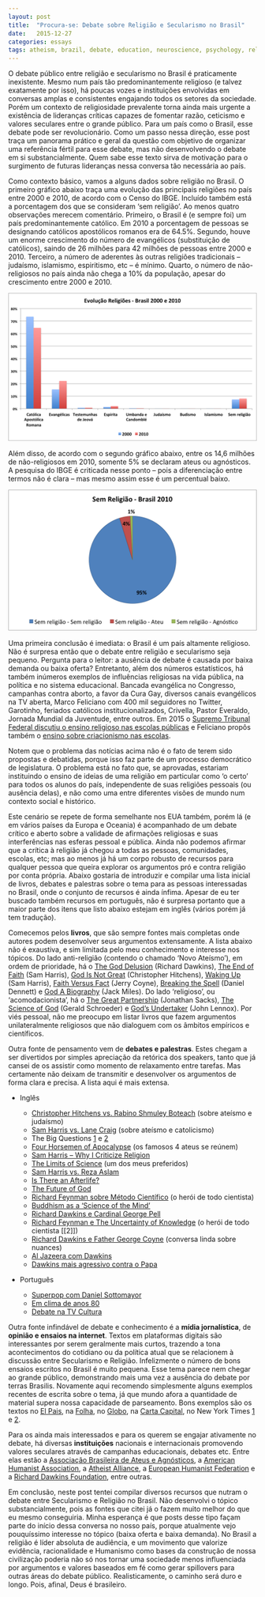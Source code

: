 ```yaml
---
layout: post
title:  "Procura-se: Debate sobre Religião e Secularismo no Brasil"
date:   2015-12-27
categories: essays
tags: atheism, brazil, debate, education, neuroscience, psychology, religion, science
---
```


O debate público entre religião e secularismo no Brasil é praticamente inexistente. Mesmo num país tão predominantemente religioso (e talvez exatamente por isso), há poucas vozes e instituições envolvidas em conversas amplas e consistentes engajando todos os setores da sociedade. Porém um contexto de religiosidade prevalente torna ainda mais urgente a existência de lideranças críticas capazes de fomentar razão, ceticismo e valores seculares entre o grande público. Para um país como o Brasil, esse debate pode ser revolucionário. Como um passo nessa direção, esse post traça um panorama prático e geral da questão com objetivo de organizar uma referência fértil para esse debate, mas não desenvolvendo o debate em si substancialmente. Quem sabe esse texto sirva de motivação para o surgimento de futuras lideranças nessa conversa tão necessária ao país.

Como contexto básico, vamos a alguns dados sobre religião no Brasil. O primeiro gráfico abaixo traça uma evolução das principais religiões no país entre 2000 e 2010, de acordo com o Censo do IBGE. Incluído também está a porcentagem dos que se consideram ‘sem religião’. Ao menos quatro observações merecem comentário. Primeiro, o Brasil é (e sempre foi) um país predominantemente católico. Em 2010 a porcentagem de pessoas se designando católicos apostólicos romanos era de 64.5%. Segundo, houve um enorme crescimento do número de evangélicos (substituição de católicos), saindo de 26 milhões para 42 milhões de pessoas entre 2000 e 2010. Terceiro, a número de aderentes às outras religiões tradicionais – judaísmo, islamismo, espiritismo, etc – é mínimo. Quarto, o número de não-religiosos no país ainda não chega a 10% da população, apesar do crescimento entre 2000 e 2010.

![](/data/figures/Evolucao-Religioes-Brasil-2000-e-2010.png)

Além disso, de acordo com o segundo gráfico abaixo, entre os 14,6 milhões de não-religiosos em 2010, somente 5% se declaram ateus ou agnósticos. A pesquisa do IBGE é criticada nesse ponto – pois a diferenciação entre termos não é clara – mas mesmo assim esse é um percentual baixo.

![](/data/figures/Sem-Religiao-Brasil-2010.png)

Uma primeira conclusão é imediata: o Brasil é um país altamente religioso. Não é surpresa então que o debate entre religião e secularismo seja pequeno. Pergunta para o leitor: a ausência de debate é causada por baixa demanda ou baixa oferta? Entretanto, além dos números estatísticos, há também inúmeros exemplos de influências religiosas na vida pública, na política e no sistema educacional. Bancada evangélica no Congresso, campanhas contra aborto, a favor da Cura Gay, diversos canais evangélicos na TV aberta, Marco Feliciano com 400 mil seguidores no Twitter, Garotinho, feriados católicos institucionalizados, Crivella, Pastor Everaldo, Jornada Mundial da Juventude, entre outros. Em 2015 o [Supremo Tribunal Federal discutiu o ensino religioso nas escolas públicas](http://oglobo.globo.com/sociedade/educacao/stf-debate-sobre-ensino-religioso-nas-escolas-publicas-16449494) e Feliciano propôs também o [ensino sobre criacionismo nas escolas](http://www2.camara.leg.br/camaranoticias/tv/materias/PALAVRA-ABERTA/490075-DEPUTADO-QUER-INCLUIR-ENSINO-DO-CRIACIONISMO-NAS-ESCOLAS.html).

Notem que o problema das notícias acima não é o fato de terem sido propostas e debatidas, porque isso faz parte de um processo democrático de legislatura. O problema está no fato que, se aprovadas, estariam instituindo o ensino de ideias de uma religião em particular como ‘o certo’ para todos os alunos do país, independente de suas religiões pessoais (ou ausência delas), e não como uma entre diferentes visões de mundo num contexto social e histórico.

Este cenário se repete de forma semelhante nos EUA também, porém lá (e em vários países da Europa e Oceania) é acompanhado de um debate crítico e aberto sobre a validade de afirmações religiosas e suas interferências nas esferas pessoal e pública. Ainda não podemos afirmar que a crítica à religião já chegou a todas as pessoas, comunidades, escolas, etc; mas ao menos já há um corpo robusto de recursos para qualquer pessoa que queira explorar os argumentos pró e contra religião por conta própria. Abaixo gostaria de introduzir e compilar uma lista inicial de livros, debates e palestras sobre o tema para as pessoas interessadas no Brasil, onde o conjunto de recursos é ainda ínfima. Apesar de eu ter buscado também recursos em português, não é surpresa portanto que a maior parte dos itens que listo abaixo estejam em inglês (vários porém já tem tradução).

Comecemos pelos **livros**, que são sempre fontes mais completas onde autores podem desenvolver seus argumentos extensamente. A lista abaixo não é exaustiva, e sim limitada pelo meu conhecimento e interesse nos tópicos. Do lado anti-religião (contendo o chamado ‘Novo Ateísmo’), em ordem de prioridade, há o [The God Delusion](http://www.amazon.com/God-Delusion-Richard-Dawkins/dp/0618918248/ref=sr_1_1) (Richard Dawkins), [The End of Faith](http://www.amazon.com/End-Faith-Religion-Terror-Future/dp/0393327655/ref=sr_1_1) (Sam Harris), [God Is Not Great](http://www.amazon.com/God-Not-Great-Religion-Everything/dp/0446697966/ref=sr_1_1) (Christopher Hitchens), [Waking Up](http://www.amazon.com/Waking-Up-Spirituality-Without-Religion/dp/1451636016/ref=sr_1_1) (Sam Harris), [Faith Versus Fact](http://www.amazon.com/Faith-Versus-Fact-Religion-Incompatible/dp/0670026530/ref=sr_1_1) (Jerry Coyne), [Breaking the Spell](http://www.amazon.com/Breaking-Spell-Religion-Natural-Phenomenon/dp/0143038338/ref=sr_1_1) (Daniel Dennett) e [God A Biography](http://www.amazon.com/God-Biography-Jack-Miles/dp/0679743685/ref=sr_1_1) (Jack Miles). Do lado ‘religioso’, ou ‘acomodacionista’, há o [The Great Partnership](http://www.amazon.com/Great-Partnership-Science-Religion-Meaning/dp/0805212507/ref=sr_1_1) (Jonathan Sacks), [The Science of God](http://www.amazon.com/Science-God-Convergence-Scientific-Biblical/dp/1439129584/ref=sr_1_3) (Gerald Schroeder) e [God’s Undertaker](http://www.amazon.com/Gods-Undertaker-Has-Science-Buried/dp/0745953719/ref=pd_sim_74_2) (John Lennox). Por viés pessoal, não me preocupo em listar livros que fazem argumentos unilateralmente religiosos que não dialoguem com os âmbitos empíricos e científicos.

Outra fonte de pensamento vem de **debates e palestras**. Estes chegam a ser divertidos por simples apreciação da retórica dos speakers, tanto que já cansei de os assistir como momento de relaxamento entre tarefas. Mas certamente não deixam de transmitir e desenvolver os argumentos de forma clara e precisa. A lista aqui é mais extensa.

- Inglês
  - [Christopher Hitchens vs. Rabino Shmuley Boteach](https://www.youtube.com/watch?v=vnMYL8sF7bQ) (sobre ateísmo e judaísmo)
  - [Sam Harris vs. Lane Craig](https://www.youtube.com/watch?v=yqaHXKLRKzg) (sobre ateísmo e catolicismo)
  - The Big Questions [1](https://www.youtube.com/watch?v=Dl1bFP7DcfU) e [2](https://www.youtube.com/watch?v=jsuVCE5CbjY)
  - [Four Horsemen of Apocalypse](https://www.youtube.com/watch?v=n7IHU28aR2E) (os famosos 4 ateus se reúnem)
  - [Sam Harris – Why I Criticize Religion](https://www.youtube.com/watch?v=yeblvLoVJCA)
  - [The Limits of Science](https://www.youtube.com/watch?v=9tH3AnYyAI8) (um dos meus preferidos)
  - [Sam Harris vs. Reza Aslam](https://www.youtube.com/watch?v=gKjcvZoxT9Q)
  - [Is There an Afterlife?](https://www.youtube.com/watch?v=xbzd6ZbCowY)
  - [The Future of God](https://www.youtube.com/watch?v=0E99BdOfxAE)
  - [Richard Feynman sobre Método Científico](https://www.youtube.com/watch?v=EYPapE-3FRw) (o herói de todo cientista)
  - [Buddhism as a ‘Science of the Mind’](https://www.youtube.com/watch?v=nS2Y1wmg9f8)
  - [Richard Dawkins e Cardinal George Pell](https://www.youtube.com/watch?v=tD1QHO_AVZA)
  - [Richard Feynman e The Uncertainty of Knowledge](https://www.youtube.com/watch?v=QkhBcLk_8f0) (o herói de todo cientista [[2]])
  - [Richard Dawkins e Father George Coyne](https://www.youtube.com/watch?v=3L15e2sNZsU) (conversa linda sobre nuances)
  - [Al Jazeera com Dawkins](https://www.youtube.com/watch?v=U0Xn60Zw03A)
  - [Dawkins mais agressivo contra o Papa](https://www.youtube.com/watch?v=q_0kFU7IfPM)

- Português
  - [Superpop com Daniel Sottomayor](https://www.youtube.com/watch?v=LkhcWstvGwo)
  - [Em clima de anos 80](https://www.youtube.com/watch?v=JKqOyPZMw-A)
  - [Debate na TV Cultura](https://www.youtube.com/watch?v=KF4zhxOBf1M)

Outra fonte infindável de debate e conhecimento é a **mídia jornalística**, de **opinião e ensaios na internet**. Textos em plataformas digitais são interessantes por serem geralmente mais curtos, trazendo a tona acontecimentos do cotidiano ou da política atual que se relacionem à discussão entre Secularismo e Religião. Infelizmente o número de bons ensaios escritos no Brasil é muito pequena. Esse tema parece nem chegar ao grande público, demonstrando mais uma vez a ausência do debate por terras Brasilis. Novamente aqui recomendo simplesmente alguns exemplos recentes de escrita sobre o tema, já que mundo afora a quantidade de material supera nossa capacidade de parseamento. Bons exemplos são os textos no [El Pais](http://brasil.elpais.com/brasil/2015/11/05/ciencia/1446717405_450204.html), na [Folha](http://www1.folha.uol.com.br/ilustrissima/2014/11/1547799-o-ateismo-sai-do-armario.shtml), no [Globo](http://g1.globo.com/mundo/noticia/2013/06/os-ateus-no-brasil-e-seu-medo-de-sair-do-armario.html), na [Carta Capital](http://www.cartacapital.com.br/revista/811/alem-do-misticismo-9696.html), no New York Times [1](http://www.nytimes.com/2015/05/31/opinion/sunday/molly-worthen-wanted-a-theology-of-atheism.html) e [2](http://www.nytimes.com/2014/03/15/us/spreading-the-word-on-the-power-of-atheism.html).

Para os ainda mais interessados e para os querem se engajar ativamente no debate, há diversas **instituições** nacionais e internacionais promovendo valores seculares através de campanhas educacionais, debates etc. Entre elas estão a [Associação Brasileira de Ateus e Agnósticos](http://www.atea.org.br/), a [American Humanist Association](http://americanhumanist.org/), a [Atheist Alliance](https://www.atheistalliance.org/), a [European Humanist Federation](http://humanistfederation.eu/) e a [Richard Dawkins Foundation](https://richarddawkins.net/), entre outras.

Em conclusão, neste post tentei compilar diversos recursos que nutram o debate entre Secularismo e Religião no Brasil. Não desenvolvi o tópico substancialmente, pois as fontes que citei já o fazem muito melhor do que eu mesmo conseguiria. Minha esperança é que posts desse tipo façam parte do início dessa conversa no nosso país, porque atualmente vejo pouquíssimo interesse no tópico (baixa oferta e baixa demanda). No Brasil a religião é líder absoluta de audiência, e um movimento que valorize evidência, racionalidade e Humanismo como bases da construção de nossa civilização poderia não só nos tornar uma sociedade menos influenciada por argumentos e valores baseados em fé como gerar spillovers para outras áreas do debate público. Realisticamente, o caminho será duro e longo. Pois, afinal, Deus é brasileiro.
